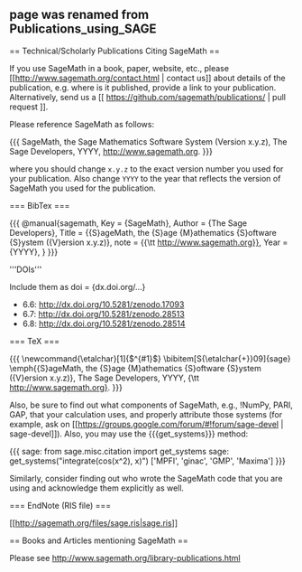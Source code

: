## page was renamed from Publications_using_SAGE
== Technical/Scholarly Publications Citing SageMath ==

If you use SageMath in a book, paper, website, etc., please [[http://www.sagemath.org/contact.html | contact us]] about details of the publication, e.g. where is it published, provide a link to your publication. Alternatively, send us a [[ https://github.com/sagemath/publications/ | pull request ]].

Please reference SageMath as follows:

{{{
SageMath, the Sage Mathematics Software System (Version x.y.z),
   The Sage Developers, YYYY, http://www.sagemath.org.
}}}

where you should change `x.y.z` to the exact version number you used for your publication. Also change `YYYY` to the year that reflects the version of SageMath you used for the publication. 

=== BibTex ===

{{{
@manual{sagemath,
  Key          = {SageMath},
  Author       = {The Sage Developers},
  Title        = {{S}ageMath, the {S}age {M}athematics {S}oftware {S}ystem ({V}ersion x.y.z)},
  note         = {{\tt http://www.sagemath.org}},
  Year         = {YYYY},
}
}}}

'''DOIs'''

Include them as doi = {dx.doi.org/...}

 * 6.6: http://dx.doi.org/10.5281/zenodo.17093
 * 6.7: http://dx.doi.org/10.5281/zenodo.28513
 * 6.8: http://dx.doi.org/10.5281/zenodo.28514

=== TeX ===

{{{
\newcommand{\etalchar}[1]{$^{#1}$}
\bibitem[S{\etalchar{+}}09]{sage}
\emph{{S}ageMath, the {S}age {M}athematics {S}oftware {S}ystem ({V}ersion
  x.y.z)}, The Sage Developers, YYYY, {\tt http://www.sagemath.org}.
}}}

Also, be sure to find out what components of SageMath, e.g., !NumPy, PARI, GAP, that your calculation uses, and properly attribute those systems (for example, ask on [[https://groups.google.com/forum/#!forum/sage-devel | sage-devel]]). Also, you may use the {{{get_systems}}} method:

{{{
sage: from sage.misc.citation import get_systems
sage: get_systems("integrate(cos(x^2), x)")
['MPFI', 'ginac', 'GMP', 'Maxima']
}}}

Similarly, consider finding out who wrote the SageMath code that you are using and acknowledge them explicitly as well.


=== EndNote (RIS file) ===

[[http://sagemath.org/files/sage.ris|sage.ris]]

== Books and Articles mentioning SageMath ==

Please see http://www.sagemath.org/library-publications.html
